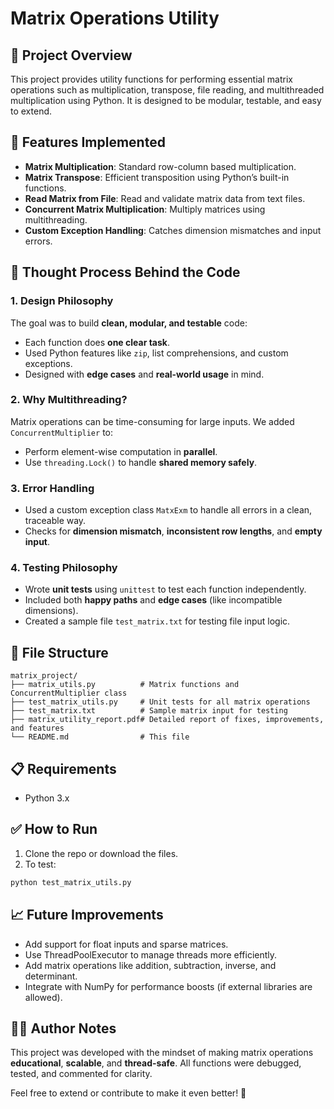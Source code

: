 # Matrix Operations Utility

## 📌 Project Overview

This project provides utility functions for performing essential matrix operations such as multiplication, transpose, file reading, and multithreaded multiplication using Python. It is designed to be modular, testable, and easy to extend.

## 🚀 Features Implemented

* **Matrix Multiplication**: Standard row-column based multiplication.
* **Matrix Transpose**: Efficient transposition using Python’s built-in functions.
* **Read Matrix from File**: Read and validate matrix data from text files.
* **Concurrent Matrix Multiplication**: Multiply matrices using multithreading.
* **Custom Exception Handling**: Catches dimension mismatches and input errors.

## 🧠 Thought Process Behind the Code

### 1. **Design Philosophy**

The goal was to build **clean, modular, and testable** code:

* Each function does **one clear task**.
* Used Python features like `zip`, list comprehensions, and custom exceptions.
* Designed with **edge cases** and **real-world usage** in mind.

### 2. **Why Multithreading?**

Matrix operations can be time-consuming for large inputs. We added `ConcurrentMultiplier` to:

* Perform element-wise computation in **parallel**.
* Use `threading.Lock()` to handle **shared memory safely**.

### 3. **Error Handling**

* Used a custom exception class `MatxExm` to handle all errors in a clean, traceable way.
* Checks for **dimension mismatch**, **inconsistent row lengths**, and **empty input**.

### 4. **Testing Philosophy**

* Wrote **unit tests** using `unittest` to test each function independently.
* Included both **happy paths** and **edge cases** (like incompatible dimensions).
* Created a sample file `test_matrix.txt` for testing file input logic.

## 📂 File Structure

```
matrix_project/
├── matrix_utils.py          # Matrix functions and ConcurrentMultiplier class
├── test_matrix_utils.py     # Unit tests for all matrix operations
├── test_matrix.txt          # Sample matrix input for testing
├── matrix_utility_report.pdf# Detailed report of fixes, improvements, and features
└── README.md                # This file
```

## 📋 Requirements

* Python 3.x

## ✅ How to Run

1. Clone the repo or download the files.
2. To test:

```bash
python test_matrix_utils.py
```

## 📈 Future Improvements

* Add support for float inputs and sparse matrices.
* Use ThreadPoolExecutor to manage threads more efficiently.
* Add matrix operations like addition, subtraction, inverse, and determinant.
* Integrate with NumPy for performance boosts (if external libraries are allowed).

## 👨‍💻 Author Notes

This project was developed with the mindset of making matrix operations **educational**, **scalable**, and **thread-safe**. All functions were debugged, tested, and commented for clarity.

Feel free to extend or contribute to make it even better! 🎯


